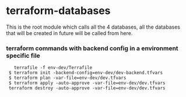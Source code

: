 # terraform-databases

This is the root module which calls all the 4 databases, all the databases that will be created in future will be called from here.


### terraform commands with backend config in a environment specific file 

```
   terrafile -f env-dev/Terrafile
 $ terraform init -backend-config=env-dev/dev-backend.tfvars
 $ terraform plan -var-file=env-dev/dev.tfvars
 $ terraform apply -auto-approve -var-file=env-dev/dev.tfvars
 terraform destroy -auto-approve -var-file=env-dev/dev.tfvars
```